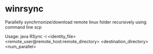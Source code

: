 # winrsync
Parallelly synchrnonize/download remote linux folder recursively using command line scp

Usage: java RSync -i <identity_file> <remote_user@remote_host:remote_directory> <destination_directory> <num_parallel>
